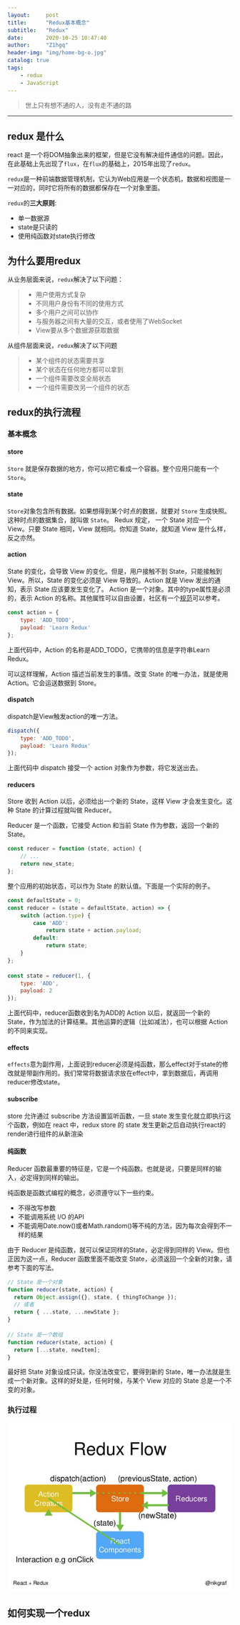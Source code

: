 ```yaml
---
layout:     post
title:      "Redux基本概念"
subtitle:   "Redux"
date:       2020-10-25 10:47:40
author:     "Z1hgq"
header-img: "img/home-bg-o.jpg"
catalog: true
tags:
    - redux
    - JavaScript
---
```


> 世上只有想不通的人，没有走不通的路

---

## redux 是什么

  react 是一个将DOM抽象出来的框架，但是它没有解决组件通信的问题。因此，在此基础上先出现了`flux`，在`flux`的基础上，2015年出现了`redux`。

  `redux`是一种前端数据管理机制，它认为Web应用是一个状态机，数据和视图是一一对应的，同时它将所有的数据都保存在一个对象里面。

  `redux`的**三大原则**:
  - 单一数据源
  - state是只读的
  - 使用纯函数对state执行修改
## 为什么要用redux

从业务层面来说，`redux`解决了以下问题：

> - 用户使用方式复杂
> - 不同用户身份有不同的使用方式
> - 多个用户之间可以协作
> - 与服务器之间有大量的交互，或者使用了WebSocket
> - View要从多个数据源获取数据

从组件层面来说，`redux`解决了以下问题

> - 某个组件的状态需要共享
> - 某个状态在任何地方都可以拿到
> - 一个组件需要改变全局状态
> - 一个组件需要改另一个组件的状态

## redux的执行流程

### 基本概念

#### store 

  `Store` 就是保存数据的地方，你可以把它看成一个容器。整个应用只能有一个 `Store`。

#### state 

  `Store`对象包含所有数据。如果想得到某个时点的数据，就要对 `Store` 生成快照。这种时点的数据集合，就叫做 `State`。
  Redux 规定， 一个 State 对应一个 View。只要 State 相同，View 就相同。你知道 State，就知道 View 是什么样，反之亦然。

#### action

  State 的变化，会导致 View 的变化。但是，用户接触不到 State，只能接触到 View。所以，State 的变化必须是 View 导致的。Action 就是 View 发出的通知，表示 State 应该要发生变化了。
  Action 是一个对象。其中的type属性是必须的，表示 Action 的名称。其他属性可以自由设置，社区有一个[规范](https://github.com/redux-utilities/flux-standard-action)可以参考。

```js
const action = {
    type: 'ADD_TODO',
    payload: 'Learn Redux'
};
```
  上面代码中，Action 的名称是ADD_TODO，它携带的信息是字符串Learn Redux。

  可以这样理解，Action 描述当前发生的事情。改变 State 的唯一办法，就是使用 Action。它会运送数据到 Store。
#### dispatch
  dispatch是View触发action的唯一方法。
```js
dispatch({
    type: 'ADD_TODO',
    payload: 'Learn Redux'
});
```
  上面代码中 dispatch 接受一个 action 对象作为参数，将它发送出去。

#### reducers
  Store 收到 Action 以后，必须给出一个新的 State，这样 View 才会发生变化。这种 State 的计算过程就叫做 Reducer。

  Reducer 是一个函数，它接受 Action 和当前 State 作为参数，返回一个新的 State。
  
```js
const reducer = function (state, action) {
    // ...
    return new_state;
};
```
  整个应用的初始状态，可以作为 State 的默认值。下面是一个实际的例子。
```js
const defaultState = 0;
const reducer = (state = defaultState, action) => {
    switch (action.type) {
        case 'ADD':
            return state + action.payload;
        default: 
            return state;
    }
};

const state = reducer(1, {
    type: 'ADD',
    payload: 2
});
```
  上面代码中，reducer函数收到名为ADD的 Action 以后，就返回一个新的 State，作为加法的计算结果。其他运算的逻辑（比如减法），也可以根据 Action 的不同来实现。

#### effects
  
  `effects`意为副作用，上面说到reducer必须是纯函数，那么effect对于state的修改就是带副作用的。我们常常将数据请求放在effect中，拿到数据后，再调用reducer修改state。

#### subscribe

  store 允许通过 subscribe 方法设置监听函数，一旦 state 发生变化就立即执行这个函数，例如在 react 中，redux store 的 state 发生更新之后自动执行react的render进行组件的从新渲染

#### 纯函数

Reducer 函数最重要的特征是，它是一个纯函数。也就是说，只要是同样的输入，必定得到同样的输出。

纯函数是函数式编程的概念，必须遵守以下一些约束。

- 不得改写参数
- 不能调用系统 I/O 的API
- 不能调用Date.now()或者Math.random()等不纯的方法，因为每次会得到不一样的结果

由于 Reducer 是纯函数，就可以保证同样的State，必定得到同样的 View。但也正因为这一点，Reducer 函数里面不能改变 State，必须返回一个全新的对象，请参考下面的写法。

```js
// State 是一个对象
function reducer(state, action) {
  return Object.assign({}, state, { thingToChange });
  // 或者
  return { ...state, ...newState };
}

// State 是一个数组
function reducer(state, action) {
  return [...state, newItem];
}
```
最好把 State 对象设成只读。你没法改变它，要得到新的 State，唯一办法就是生成一个新对象。这样的好处是，任何时候，与某个 View 对应的 State 总是一个不变的对象。



### 执行过程

![执行流程](/img/20201026/1.jpg)

## 如何实现一个redux